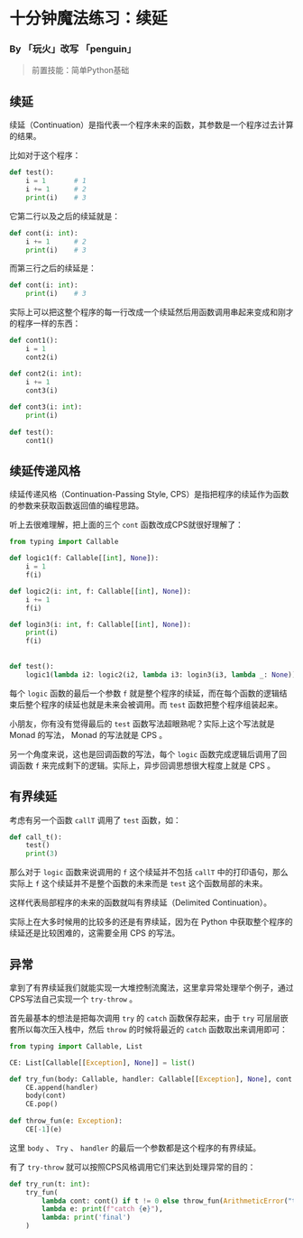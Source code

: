 # 十分钟魔法练习：续延

### By 「玩火」改写 「penguin」

> 前置技能：简单Python基础

## 续延

续延（Continuation）是指代表一个程序未来的函数，其参数是一个程序过去计算的结果。

比如对于这个程序：

```python
def test():
    i = 1       # 1
    i += 1      # 2
    print(i)    # 3
```

它第二行以及之后的续延就是：

```python
def cont(i: int):
    i += 1      # 2
    print(i)    # 3
```

而第三行之后的续延是：

```python
def cont(i: int):
    print(i)    # 3
```

实际上可以把这整个程序的每一行改成一个续延然后用函数调用串起来变成和刚才的程序一样的东西：

```python
def cont1():
    i = 1
    cont2(i)

def cont2(i: int):
    i += 1
    cont3(i)
    
def cont3(i: int):
    print(i)
    
def test():
    cont1()
```

## 续延传递风格

续延传递风格（Continuation-Passing Style, CPS）是指把程序的续延作为函数的参数来获取函数返回值的编程思路。

听上去很难理解，把上面的三个 `cont` 函数改成CPS就很好理解了：

```python
from typing import Callable

def logic1(f: Callable[[int], None]):
    i = 1
    f(i)

def logic2(i: int, f: Callable[[int], None]):
    i += 1
    f(i)

def login3(i: int, f: Callable[[int], None]):
    print(i)
    f(i)
    
    
def test():
    logic1(lambda i2: logic2(i2, lambda i3: login3(i3, lambda _: None)))
```

每个 `logic` 函数的最后一个参数 `f` 就是整个程序的续延，而在每个函数的逻辑结束后整个程序的续延也就是未来会被调用。而 `test` 函数把整个程序组装起来。

小朋友，你有没有觉得最后的 `test` 函数写法超眼熟呢？实际上这个写法就是 Monad 的写法， Monad 的写法就是 CPS 。

另一个角度来说，这也是回调函数的写法，每个 `logic` 函数完成逻辑后调用了回调函数 `f` 来完成剩下的逻辑。实际上，异步回调思想很大程度上就是 CPS 。

## 有界续延

考虑有另一个函数 `callT` 调用了 `test` 函数，如：

```python
def call_t():
    test()
    print(3)
```

那么对于 `logic` 函数来说调用的 `f` 这个续延并不包括 `callT` 中的打印语句，那么实际上 `f` 这个续延并不是整个函数的未来而是 `test` 这个函数局部的未来。

这样代表局部程序的未来的函数就叫有界续延（Delimited Continuation）。

实际上在大多时候用的比较多的还是有界续延，因为在 Python 中获取整个程序的续延还是比较困难的，这需要全用 CPS 的写法。

## 异常

拿到了有界续延我们就能实现一大堆控制流魔法，这里拿异常处理举个例子，通过CPS写法自己实现一个 `try-throw` 。

首先最基本的想法是把每次调用 `try` 的 `catch` 函数保存起来，由于 `try` 可层层嵌套所以每次压入栈中，然后 `throw` 的时候将最近的 `catch` 函数取出来调用即可：

```python
from typing import Callable, List

CE: List[Callable[[Exception], None]] = list()

def try_fun(body: Callable, handler: Callable[[Exception], None], cont: Callable):
    CE.append(handler)
    body(cont)
    CE.pop()
    
def throw_fun(e: Exception):
    CE[-1](e)
```

这里 `body` 、 `Try` 、 `handler` 的最后一个参数都是这个程序的有界续延。

有了 `try-throw` 就可以按照CPS风格调用它们来达到处理异常的目的：

```python
def try_run(t: int):
    try_fun(
        lambda cont: cont() if t != 0 else throw_fun(ArithmeticError("t==0")),
        lambda e: print(f"catch {e}"),
        lambda: print('final')
    )
```
